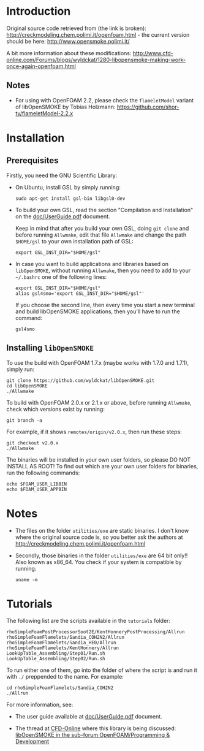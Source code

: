 # Introduction

Original source code retrieved from (the link is broken): http://creckmodeling.chem.polimi.it/openfoam.html - the current version should be here: http://www.opensmoke.polimi.it/

A bit more information about these modifications: http://www.cfd-online.com/Forums/blogs/wyldckat/1280-libopensmoke-making-work-once-again-openfoam.html

## Notes

*   For using with OpenFOAM 2.2, please check the `flameletModel` variant of libOpenSMOKE by Tobias Holzmann: https://github.com/shor-ty/flameletModel-2.2.x

# Installation
## Prerequisites
Firstly, you need the GNU Scientific Library:

*   On Ubuntu, install GSL by simply running:

        sudo apt-get install gsl-bin libgsl0-dev

*   To build your own GSL, read the section "Compilation and Installation" on the [doc/UserGuide.pdf](libOpenSMOKE/blob/master/doc/UserGuide.pdf?raw=true "User Guide") document.

    Keep in mind that after you build your own GSL, doing `git clone` and before running `Allwmake`, edit that file `Allwmake` and change the path `$HOME/gsl` to your own installation path of GSL:

        export GSL_INST_DIR="$HOME/gsl"

*   In case you want to build applications and libraries based on `libOpenSMOKE`, without running `Allwmake`, then you need to add to your `~/.bashrc` one of the following lines:

        export GSL_INST_DIR="$HOME/gsl"
        alias gsl4smo='export GSL_INST_DIR="$HOME/gsl"'

    If you choose the second line, then every time you start a new terminal and build libOpenSMOKE applications, then you'll have to run the command:

        gsl4smo

## Installing `libOpenSMOKE`
To use the build with OpenFOAM 1.7.x (maybe works with 1.7.0 and 1.7.1), simply run:

    git clone https://github.com/wyldckat/libOpenSMOKE.git
    cd libOpenSMOKE
    ./Allwmake

To build with OpenFOAM 2.0.x or 2.1.x or above, before running `Allwmake`, check which versions exist by running:

    git branch -a

For example, if it shows `remotes/origin/v2.0.x`, then run these steps:

    git checkout v2.0.x
    ./Allwmake

The binaries will be installed in your own user folders, so please DO NOT INSTALL AS ROOT! To find out which are your own user folders for binaries, run the following commands:

    echo $FOAM_USER_LIBBIN
    echo $FOAM_USER_APPBIN

# Notes
*   The files on the folder `utilities/exe` are static binaries. I don't know where the original source code is, so you better ask the authors at http://creckmodeling.chem.polimi.it/openfoam.html

*   Secondly, those binaries in the folder `utilities/exe` are 64 bit only!! Also known as x86_64. You check if your system is compatible by running:

        uname -m

# Tutorials

The following list are the scripts available in the `tutorials` folder:

    rhoSimpleFoamPostProcessorSoot2E/KentHonneryPostProcessing/Allrun
    rhoSimpleFoamFlamelets/Sandia_COH2N2/Allrun
    rhoSimpleFoamFlamelets/Sandia_HE0/Allrun
    rhoSimpleFoamFlamelets/KentHonnery/Allrun
    LookUpTable_Assembling/Step01/Run.sh
    LookUpTable_Assembling/Step02/Run.sh

To run either one of them, go into the folder of where the script is and run it with `./` preppended to the name. For example:

    cd rhoSimpleFoamFlamelets/Sandia_COH2N2
    ./Allrun

For more information, see:
*   The user guide available at [doc/UserGuide.pdf](libOpenSMOKE/blob/master/doc/UserGuide.pdf?raw=true "User Guide") document.

*   The thread at [CFD-Online](http://www.cfd-online.com) where this library is being discussed: [libOpenSMOKE in the sub-forum OpenFOAM/Programming & Development](http://www.cfd-online.com/Forums/openfoam-programming-development/99645-libopensmoke.html)
